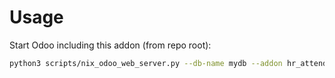 # Usage

Start Odoo including this addon (from repo root):

```bash
python3 scripts/nix_odoo_web_server.py --db-name mydb --addon hr_attendance_reason
```
